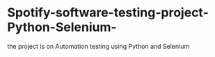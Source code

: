 # Spotify-software-testing-project-Python-Selenium-
the project is on Automation testing using Python and Selenium
